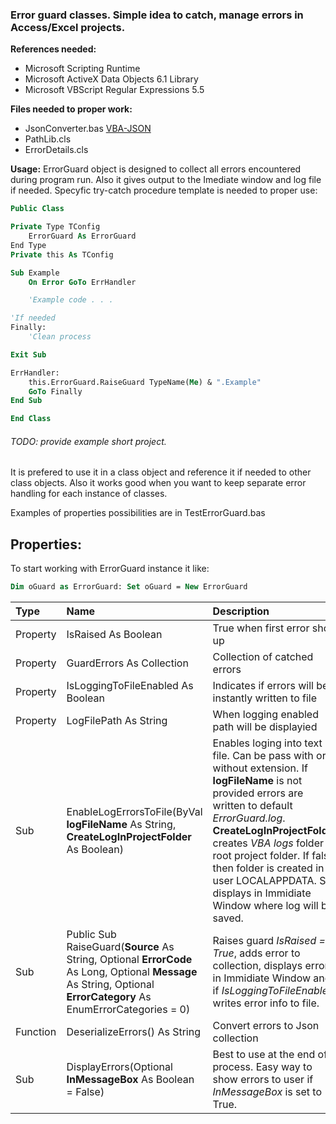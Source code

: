 ###  Error guard classes. Simple idea to catch, manage errors in Access/Excel projects.

**References needed:**
- Microsoft Scripting Runtime
- Microsoft ActiveX Data Objects 6.1 Library
- Microsoft VBScript Regular Expressions 5.5

**Files needed to proper work:**
- JsonConverter.bas [VBA-JSON](https://github.com/VBA-tools/VBA-JSON "VBA-JSON")
- PathLib.cls
- ErrorDetails.cls

**Usage:**
ErrorGuard object is designed to collect all errors encountered during program run. Also it gives output to the Imediate window and log file if needed. Specyfic try-catch procedure template is needed to proper use:

```vb
Public Class

Private Type TConfig
    ErrorGuard As ErrorGuard
End Type
Private this As TConfig

Sub Example
    On Error GoTo ErrHandler

	'Example code . . .

'If needed
Finally:
    'Clean process

Exit Sub

ErrHandler:
    this.ErrorGuard.RaiseGuard TypeName(Me) & ".Example"
    GoTo Finally
End Sub

End Class
```

###### TODO: provide example short project.

It is prefered to use it in a class object and reference it if needed to other class objects. 
Also it works good when you want to keep separate error handling for each instance of classes.

Examples of properties possibilities are in TestErrorGuard.bas

## **Properties:**
To start working with ErrorGuard instance it like:
```vb
Dim oGuard as ErrorGuard: Set oGuard = New ErrorGuard
```
|  Type |Name   |Description   |
| :------------ | :------------------------- | :---------------------------------- |
| Property  |IsRaised As Boolean  | True when first error show up  |
| Property  |GuardErrors As Collection   | Collection of catched errors  |
|Property   | IsLoggingToFileEnabled  As Boolean  |  Indicates if errors will be instantly written to file |
|Property   | LogFilePath As String  | When logging enabled path will be displayied  |
|Sub   |EnableLogErrorsToFile(ByVal **logFileName** As String, **CreateLogInProjectFolder** As Boolean)   |Enables loging into text file. Can be pass with or without extension.  If **logFileName** is not provided errors are written to default *ErrorGuard.log*.  **CreateLogInProjectFolder** creates *VBA logs* folder in root project folder. If false then folder is created in user LOCALAPPDATA. Sub displays in Immidiate Window where log will be saved.  |
|Sub   | Public Sub RaiseGuard(**Source** As String, Optional **ErrorCode** As Long, Optional **Message** As String, Optional **ErrorCategory** As EnumErrorCategories = 0)   | Raises guard *IsRaised = True*, adds error to collection, displays error in Immidiate Window and if *IsLoggingToFileEnabled* writes error info to file.  |
|Function   | DeserializeErrors() As String  | Convert errors to Json collection  |
| Sub  | DisplayErrors(Optional **InMessageBox** As Boolean = False)   | Best to use at the end of process. Easy way to show errors to user if *InMessageBox* is set to True.     |
